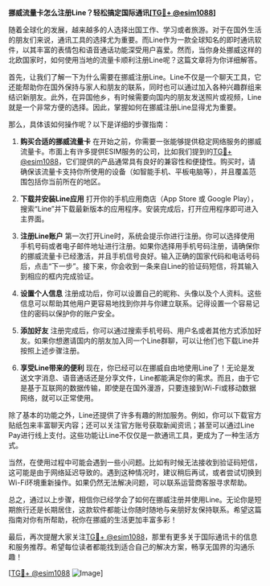 **挪威流量卡怎么注册Line？轻松搞定国际通讯[[TG💪+ @esim1088](https://t.me/s/esim1088)]**

随着全球化的发展，越来越多的人选择出国工作、学习或者旅游。对于在国外生活的朋友们来说，通讯工具的选择尤为重要。而Line作为一款全球知名的即时通讯软件，以其丰富的表情包和语音通话功能深受用户喜爱。然而，当你身处挪威这样的北欧国家时，如何使用当地的流量卡顺利注册Line呢？这篇文章将为你详细解答。

首先，让我们了解一下为什么需要在挪威注册Line。Line不仅是一个聊天工具，它还能帮助你在国外保持与家人和朋友的联系，同时也可以通过加入各种兴趣群组来结识新朋友。此外，在异国他乡，有时候需要向国内的朋友发送照片或视频，Line就是一个非常方便的选择。因此，掌握如何在挪威注册Line显得尤为重要。

那么，具体该如何操作呢？以下是详细的步骤指南：

1. **购买合适的挪威流量卡**
   在开始之前，你需要一张能够提供稳定网络服务的挪威流量卡。市面上有许多提供ESIM服务的公司，比如我们提到的[TG💪+ @esim1088](https://t.me/s/esim1088)，它们提供的产品通常具有良好的兼容性和便捷性。购买时，请确保该流量卡支持你所使用的设备（如智能手机、平板电脑等），并且覆盖范围包括你当前所在的地区。

2. **下载并安装Line应用**
   打开你的手机应用商店（App Store 或 Google Play），搜索“Line”并下载最新版本的应用程序。安装完成后，打开应用程序即可进入主界面。

3. **注册Line账户**
   第一次打开Line时，系统会提示你进行注册。你可以选择使用手机号码或者电子邮件地址进行注册。如果你选择用手机号码注册，请确保你的挪威流量卡已经激活，并且手机信号良好。输入正确的国家代码和电话号码后，点击“下一步”。接下来，你会收到一条来自Line的验证码短信，将其输入到相应的框内完成验证。

4. **设置个人信息**
   注册成功后，你可以设置自己的昵称、头像以及个人资料。这些信息可以帮助其他用户更容易地找到你并与你建立联系。记得设置一个容易记住的密码以保护你的账户安全。

5. **添加好友**
   注册完成后，你可以通过搜索手机号码、用户名或者其他方式添加好友。如果你想邀请国内的朋友加入同一个Line群聊，可以让他们也下载Line并按照上述步骤注册。

6. **享受Line带来的便利**
   现在，你已经可以在挪威自由地使用Line了！无论是发送文字消息、语音通话还是分享文件，Line都能满足你的需求。而且，由于它是基于互联网的数据传输，即使是在国外漫游，只要连接到Wi-Fi或移动数据网络，就可以正常使用。

除了基本的功能之外，Line还提供了许多有趣的附加服务。例如，你可以下载官方贴纸包来丰富聊天内容；还可以关注官方账号获取新闻资讯；甚至可以通过Line Pay进行线上支付。这些功能让Line不仅仅是一款通讯工具，更成为了一种生活方式。

当然，在使用过程中可能会遇到一些小问题。比如有时候无法接收到验证码短信，这可能是由于网络延迟导致的。遇到这种情况时，建议稍后再试，或者尝试切换到Wi-Fi环境重新操作。如果仍然无法解决问题，可以联系运营商客服寻求帮助。

总之，通过以上步骤，相信你已经学会了如何在挪威注册并使用Line。无论你是短期旅行还是长期居住，这款软件都能让你随时随地与亲朋好友保持联系。希望这篇指南对你有所帮助，祝你在挪威的生活更加丰富多彩！

最后，再次提醒大家关注[TG💪+ @esim1088](https://t.me/s/esim1088)，那里有更多关于国际通讯卡的信息和服务推荐。希望每位读者都能找到适合自己的解决方案，畅享无国界的沟通乐趣！

[[TG💪+ @esim1088](https://t.me/s/esim1088) ![Image](https://i.postimg.cc/4NQfJmqS/Snipaste-2025-05-13-00-14-12.png)]